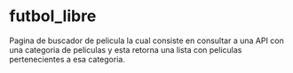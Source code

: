 # futbol_libre
Pagina de buscador de pelicula la cual consiste en consultar a una API con una categoria de peliculas y esta retorna una lista con peliculas pertenecientes a esa categoria.